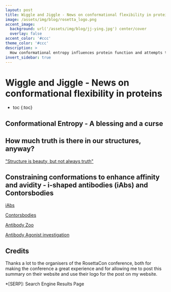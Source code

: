 ```yaml
---
layout: post
title: Wiggle and Jiggle - News on conformational flexibility in proteins
image: /assets/img/blog/rosetta_logo.png
accent_image: 
  background: url('/assets/img/blog/jj-ying.jpg') center/cover
  overlay: false
accent_color: '#ccc'
theme_color: '#ccc'
description: >
  How conformational entropy influences protein function and attempts to use these properties for biomolecular design.
invert_sidebar: true
---
```


# Wiggle and Jiggle - News on conformational flexibility in proteins

 
* toc
{:toc}



## Conformational Entropy - A blessing and a curse


## How much truth is there in our structures, anyway?

["Structure is beauty, but not always truth"](https://www.cell.com/cell/fulltext/S0092-8674(24)00005-9?_returnURL=https%3A%2F%2Flinkinghub.elsevier.com%2Fretrieve%2Fpii%2FS0092867424000059%3Fshowall%3Dtrue)



## Constraining conformations to enhance affinity and avidity - i-shaped antibodies (iAbs) and Contorsbodies

[iAbs]()

[Contorsbodies]()

[Antibody Zoo]()

[Antibody Agonist investigation]()



## Credits

Thanks a lot to the organisers of the RosettaCon conference, both for making the conference a great experience and for allowing me to post this summary on their website and use their logo for the post on my website.

*[SERP]: Search Engine Results Page
